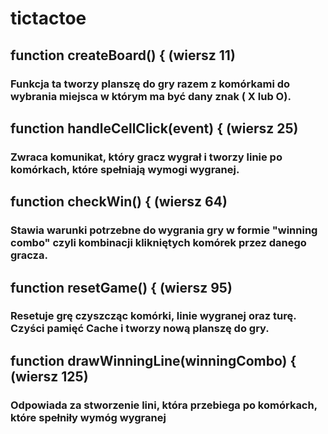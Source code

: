 # tictactoe


## function createBoard() {  (wiersz 11)
### Funkcja ta tworzy planszę do gry razem z komórkami do wybrania miejsca w którym ma być dany znak  ( X lub O).



## function handleCellClick(event) {  (wiersz 25)
### Zwraca komunikat, który gracz wygrał i tworzy linie po komórkach, które spełniają wymogi wygranej.



## function checkWin() {  (wiersz 64)
### Stawia warunki potrzebne do wygrania gry w formie "winning combo" czyli kombinacji klikniętych komórek przez danego gracza.



## function resetGame() {  (wiersz 95)
### Resetuje grę czyszcząc komórki, linie wygranej oraz turę. Czyści pamięć Cache i tworzy nową planszę do gry.



## function drawWinningLine(winningCombo) {  (wiersz 125)
### Odpowiada za stworzenie lini, która przebiega po komórkach, które spełniły wymóg wygranej



